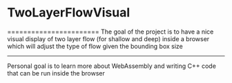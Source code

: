 # TwoLayerFlowVisual

=======================
The goal of the project is to have a nice visual display of
two layer flow (for shallow and deep) inside a browser
which will adjust the type of flow given the bounding box size


-----------------------
Personal goal is to learn more about WebAssembly and writing
C++ code that can be run inside the browser
